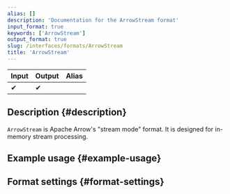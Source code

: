 ```yaml
---
alias: []
description: 'Documentation for the ArrowStream format'
input_format: true
keywords: ['ArrowStream']
output_format: true
slug: /interfaces/formats/ArrowStream
title: 'ArrowStream'
---
```


| Input | Output | Alias |
|-------|--------|-------|
| ✔     | ✔      |       |

## Description {#description}

`ArrowStream` is Apache Arrow's "stream mode" format. It is designed for in-memory stream processing.

## Example usage {#example-usage}

## Format settings {#format-settings}
